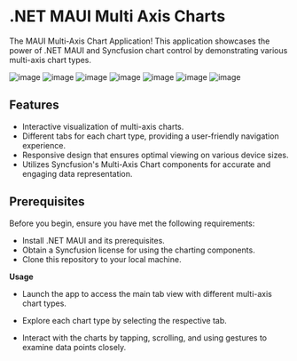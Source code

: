 # .NET MAUI Multi Axis Charts
The MAUI Multi-Axis Chart Application! This application showcases the power of .NET MAUI and Syncfusion chart control by demonstrating various multi-axis chart types.

![image](https://github.com/user-attachments/assets/a288336f-d7fa-4e7c-8ab8-3dd3f12c7383)
![image](https://github.com/user-attachments/assets/403c6ca7-f308-4e71-89e3-80062fd951bc)
![image](https://github.com/user-attachments/assets/6a6926b6-dc8c-44c0-a27b-5dd3e8c6134e)
![image](https://github.com/user-attachments/assets/427e517a-c1ef-4011-a816-b8fe1f822697)
![image](https://github.com/user-attachments/assets/6e011f0e-7dc3-4045-8188-7564273695e1)
![image](https://github.com/user-attachments/assets/bec37422-b8f3-44a7-bdcd-09cc8b59c325)
![image](https://github.com/user-attachments/assets/1e897fe4-161e-4d13-af68-9162aec96df4)


## Features

- Interactive visualization of multi-axis charts.
- Different tabs for each chart type, providing a user-friendly navigation experience.
- Responsive design that ensures optimal viewing on various device sizes.
- Utilizes Syncfusion's Multi-Axis Chart components for accurate and engaging data representation.

## Prerequisites

Before you begin, ensure you have met the following requirements:

- Install .NET MAUI and its prerequisites.
- Obtain a Syncfusion license for using the charting components.
- Clone this repository to your local machine.

**Usage**
* Launch the app to access the main tab view with different multi-axis chart types.

* Explore each chart type by selecting the respective tab.

* Interact with the charts by tapping, scrolling, and using gestures to examine data points closely.
